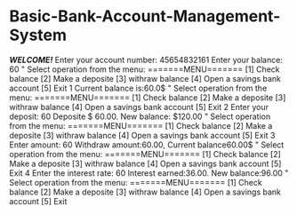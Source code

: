# Basic-Bank-Account-Management-System

*****WELCOME!*****
Enter your account number: 45654832161
Enter your balance: 60
"
            Select operation from the menu:
            =======MENU=======
            [1] Check balance
            [2] Make a deposite
            [3] withraw balance
            [4] Open a savings bank account
            [5] Exit
            1
Current balance is:60.0$
"
            Select operation from the menu:
            =======MENU=======
            [1] Check balance
            [2] Make a deposite
            [3] withraw balance
            [4] Open a savings bank account
            [5] Exit
            2
Enter your deposit: 60
Deposite $ 60.00. 
New balance: $120.00
"
            Select operation from the menu:
            =======MENU=======
            [1] Check balance
            [2] Make a deposite
            [3] withraw balance
            [4] Open a savings bank account
            [5] Exit
            3
Enter amount: 60
Withdraw amount:60.00, Current balance60.00$
"
            Select operation from the menu:
            =======MENU=======
            [1] Check balance
            [2] Make a deposite
            [3] withraw balance
            [4] Open a savings bank account
            [5] Exit
            4
Enter the interest rate: 60
Interest earned:36.00. 
New balance:96.00 
"
            Select operation from the menu:
            =======MENU=======
            [1] Check balance
            [2] Make a deposite
            [3] withraw balance
            [4] Open a savings bank account
            [5] Exit
